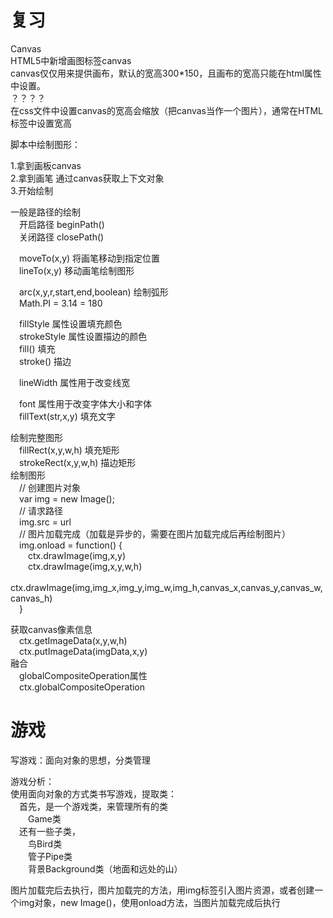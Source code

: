 # 复习  
Canvas  
HTML5中新增画图标签canvas  
canvas仅仅用来提供画布，默认的宽高300*150，且画布的宽高只能在html属性中设置。  
？？？？  
在css文件中设置canvas的宽高会缩放（把canvas当作一个图片），通常在HTML标签中设置宽高  

脚本中绘制图形：  

1.拿到画板canvas  
2.拿到画笔 通过canvas获取上下文对象  
3.开始绘制  

一般是路径的绘制  
&emsp;开启路径 beginPath()  
&emsp;关闭路径 closePath()  

&emsp;moveTo(x,y) 将画笔移动到指定位置  
&emsp;lineTo(x,y) 移动画笔绘制图形  

&emsp;arc(x,y,r,start,end,boolean) 绘制弧形  
&emsp;Math.PI = 3.14 = 180  

&emsp;fillStyle 属性设置填充颜色  
&emsp;strokeStyle 属性设置描边的颜色  
&emsp;fill() 填充  
&emsp;stroke() 描边  

&emsp;lineWidth 属性用于改变线宽  

&emsp;font 属性用于改变字体大小和字体  
&emsp;fillText(str,x,y)  填充文字  

绘制完整图形  
&emsp;fillRect(x,y,w,h)  填充矩形  
&emsp;strokeRect(x,y,w,h) 描边矩形  
绘制图形  
&emsp;// 创建图片对象  
&emsp;var img = new Image();  
&emsp;// 请求路径  
&emsp;img.src = url  
&emsp;// 图片加载完成（加载是异步的，需要在图片加载完成后再绘制图片）  
&emsp;img.onload = function() {  
&emsp;&emsp;ctx.drawImage(img,x,y)  
&emsp;&emsp;ctx.drawImage(img,x,y,w,h)  
&emsp;&emsp;ctx.drawImage(img,img_x,img_y,img_w,img_h,canvas_x,canvas_y,canvas_w,canvas_h)  
&emsp;}  

获取canvas像素信息  
&emsp;ctx.getImageData(x,y,w,h)  
&emsp;ctx.putImageData(imgData,x,y)  
融合  
&emsp;globalCompositeOperation属性  
&emsp;ctx.globalCompositeOperation  

# 游戏  
写游戏：面向对象的思想，分类管理  

游戏分析：  
使用面向对象的方式类书写游戏，提取类：  
&emsp;首先，是一个游戏类，来管理所有的类  
&emsp;&emsp;Game类  
&emsp;还有一些子类，  
&emsp;&emsp;鸟Bird类  
&emsp;&emsp;管子Pipe类  
&emsp;&emsp;背景Background类（地面和远处的山）  

图片加载完后去执行，图片加载完的方法，用img标签引入图片资源，或者创建一个img对象，new Image()，使用onload方法，当图片加载完成后执行  
